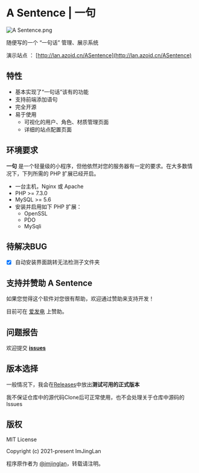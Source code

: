 # A Sentence | 一句

![A Sentence.png](https://i.loli.net/2021/04/09/yIRhCvK2Ub1TcV7.png)

随便写的一个 “一句话” 管理、展示系统

演示站点 ： [http://lan.azoid.cn/ASentence](http://lan.azoid.cn/ASentence)

## 特性

- 基本实现了“一句话”该有的功能
- 支持前端添加语句
- 完全开源
- 易于使用
  - 可视化的用户、角色、材质管理页面
  - 详细的站点配置页面

## 环境要求

**一句** 是一个轻量级的小程序，但他依然对您的服务器有一定的要求。在大多数情况下，下列所需的 PHP 扩展已经开启。

- 一台主机，Nginx 或 Apache
- PHP >= 7.3.0
- MySQL >= 5.6
- 安装并启用如下 PHP 扩展：
  - OpenSSL
  - PDO
  - MySqli

## 待解决BUG

- [x] 自动安装界面跳转无法检测子文件夹

## 支持并赞助 A Sentence

如果您觉得这个软件对您很有帮助，欢迎通过赞助来支持开发！

目前可在 [爱发电](https://afdian.net/@ImJingLan) 上赞助。

## 问题报告

欢迎提交 [**issues**](https://github.com/ImJingLan/Sentence/issues)

## 版本选择

一般情况下，我会在[Releases](https://github.com/ImJingLan/Sentence/releases/latest/)中放出**测试可用的正式版本**

我不保证仓库中的源代码Clone后可正常使用，也不会处理关于仓库中源码的Issues

## 版权

MIT License

Copyright (c) 2021-present ImJingLan

程序原作者为 [@imjinglan](https://github.com/ImJingLan)，转载请注明。
